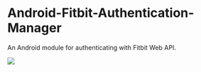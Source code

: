 # Android-Fitbit-Authentication-Manager
An Android module for authenticating with Fitbit Web API.

[![](https://jitci.com/gh/codeCasa/Android-Fitbit-Authentication-Manager/svg)](https://jitci.com/gh/codeCasa/Android-Fitbit-Authentication-Manager)
